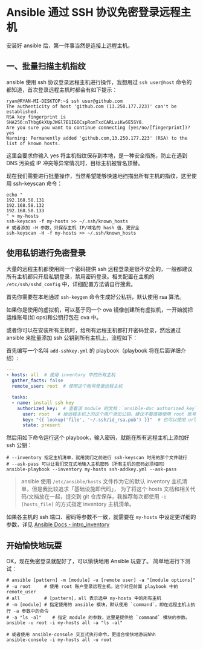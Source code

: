 # Ansible 通过 SSH 协议免密登录远程主机

安装好 ansible 后，第一件事当然是连接上远程主机。

## 一、批量扫描主机指纹

ansible 使用 ssh 协议登录远程主机进行操作，我想用过 `ssh user@host` 命令的都知道，首次登录远程主机时都会有如下提示：

```shell
ryan@RYAN-MI-DESKTOP:~$ ssh user@github.com
The authenticity of host 'github.com (13.250.177.223)' can't be established.
RSA key fingerprint is SHA256:nThbg6kXUpJWGl7E1IGOCspRomTxdCARLviKw6E5SY8.
Are you sure you want to continue connecting (yes/no/[fingerprint])? yes
Warning: Permanently added 'github.com,13.250.177.223' (RSA) to the list of known hosts.
```

这里会要求你输入 yes 将主机指纹保存到本地，是一种安全措施，防止在遇到 DNS 污染或 IP 冲突等异常情况时，目标主机被冒名顶替。

现在我们需要进行批量操作，当然希望能够快速地扫描出所有主机的指纹，这里使用 ssh-keyscan 命令：

```shell
echo "
192.168.58.131
192.168.58.132
192.168.58.133
" > my-hosts
ssh-keyscan -f my-hosts >> ~/.ssh/known_hosts
# 或者添加 -H 参数，只保存主机 IP/域名的 hash 值，更安全
ssh-keyscan -H -f my-hosts >> ~/.ssh/known_hosts
```

## 使用私钥进行免密登录

大量的远程主机都使用同一个密码提供 ssh 远程登录是很不安全的，一般都建议所有主机都只开启私钥登录，禁用密码登录。相关配置在主机的 `/etc/ssh/sshd_config` 中，详细配置方法请自行搜索。

首先你需要在本地通过 `ssh-keygen` 命令生成好公私钥，默认使用 rsa 算法。

如果你是使用的虚拟机，可以基于同一个 ova 镜像创建所有虚拟机，一开始就把运维账号(如 ops)和公钥打包在 ova 中。

或者你可以在安装所有主机时，给所有远程主机都打开密码登录，然后通过 ansible 来批量添加 ssh 公钥到所有主机上，流程如下：

首先编写一个名叫 `add-sshkey.yml` 的 playbook（playbook 将在后面详细介绍）:

```yaml
---
- hosts: all  # 使用 inventory 中的所有主机
  gather_facts: false
  remote_user: root  # 使用这个账号登录远程主机

  tasks:
  - name: install ssh key
    authorized_key:  # 查看该 module 的文档：`ansible-doc authorized_key`
      user: root   # 给远程主机上的这个用户添加公钥。建议不要直接使用 root 账号（可以用 ops）
      key: "{{ lookup('file', '~/.ssh/id_rsa.pub') }}"  # 也可以使用 url，这样公钥可以直接放 nginx 上挂着，更方便。
      state: present
```

然后用如下命令运行这个 playbook，输入密码，就能在所有远程主机上添加好 ssh 公钥：

```shell
# --inventory 指定主机清单，就用我们之前进行 ssh-keyscan 时用的那个文件就行
# --ask-pass 可以让我们交互式地输入主机密码（所有主机的密码必须相同）
ansible-playbook --inventory my-hosts ssh-addkey.yml --ask-pass
```

>ansible 使用 `/etc/ansible/hosts` 文件作为它的默认 inventory 主机清单，但是我比较追求「基础设施即代码」，
为了将这个 hosts 文档和相关代码/文档放在一起，提交到 git 仓库保存，我推荐每次都使用 `-i [hosts_file]` 的方式指定 inventory 主机清单。


如果各主机的 ssh 端口、密码等参数不一致，就需要在 `my-hosts` 中设定更详细的参数，详见 [Ansible Docs - intro_inventory](https://docs.ansible.com/ansible/latest/user_guide/intro_inventory.html)


## 开始愉快地玩耍

OK，现在免密登录就配好了，可以愉快地用 Ansible 玩耍了。
简单地进行下测试：

```
# ansible [pattern] -m [module] -u [remote user] -a "[module options]"
# -u root     # 使用 root 账户登录远程主机，这个对应前面 playbook 中的 remote_user
# all         # [pattern]，all 表示选中 my-hosts 中的所有主机
# -m [module] # 指定使用的 ansible 模块，默认使用 `command`，即在远程主机上执行 -a 参数中的命令 
# -a "ls -al"    # 指定 module 的参数，这里是提供给 `command` 模块的参数。
ansible -u root -i my-hosts all -a "ls -al"

# 或者使用 ansible-console 交互式执行命令，更适合愉快地游玩hhh
ansible-console -i my-hosts all -u root
```

